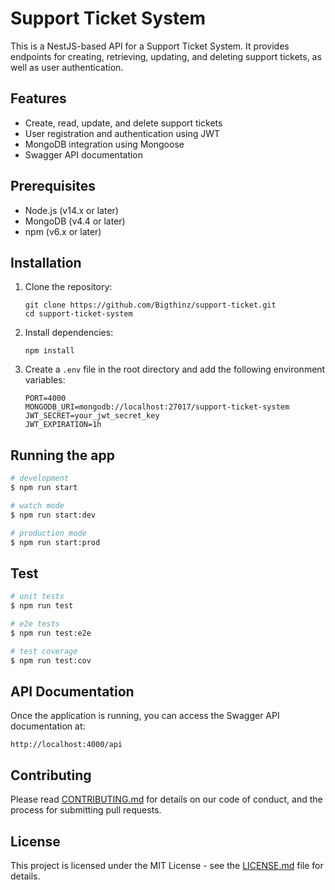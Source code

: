 # Support Ticket System

This is a NestJS-based API for a Support Ticket System. It provides endpoints for creating, retrieving, updating, and deleting support tickets, as well as user authentication.

## Features

- Create, read, update, and delete support tickets
- User registration and authentication using JWT
- MongoDB integration using Mongoose
- Swagger API documentation

## Prerequisites

- Node.js (v14.x or later)
- MongoDB (v4.4 or later)
- npm (v6.x or later)

## Installation

1. Clone the repository:

   ```
   git clone https://github.com/Bigthinz/support-ticket.git
   cd support-ticket-system
   ```

2. Install dependencies:

   ```
   npm install
   ```

3. Create a `.env` file in the root directory and add the following environment variables:
   ```
   PORT=4000
   MONGODB_URI=mongodb://localhost:27017/support-ticket-system
   JWT_SECRET=your_jwt_secret_key
   JWT_EXPIRATION=1h
   ```

## Running the app

```bash
# development
$ npm run start

# watch mode
$ npm run start:dev

# production mode
$ npm run start:prod
```

## Test

```bash
# unit tests
$ npm run test

# e2e tests
$ npm run test:e2e

# test coverage
$ npm run test:cov
```

## API Documentation

Once the application is running, you can access the Swagger API documentation at:

```
http://localhost:4000/api
```

## Contributing

Please read [CONTRIBUTING.md](CONTRIBUTING.md) for details on our code of conduct, and the process for submitting pull requests.

## License

This project is licensed under the MIT License - see the [LICENSE.md](LICENSE.md) file for details.
